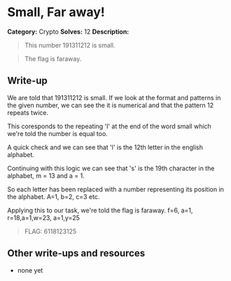 



# Small, Far away!

**Category:** Crypto
**Solves:** 12
**Description:**

> This number 191311212 is small.

>The flag is faraway.


## Write-up

We are told that 191311212 is small.
If we look at the format and patterns in the given number, we can see the it is numerical and that the pattern 12 repeats twice. 

This coresponds to the repeating 'l' at the end of the word small which we're told the number is equal too. 

A quick check and we can see that 'l' is the 12th letter in the english alphabet.

Continuing with this logic we can see that 's' is the 19th character in the alphabet, m = 13 and a = 1.

So each letter has been replaced with a number representing its position in the alphabet. A=1, b=2, c=3 etc.

Applying this to our task, we're told the flag is faraway. f=6, a=1, r=18,a=1,w=23, a=1,y=25


> FLAG: 6118123125

## Other write-ups and resources

* none yet
